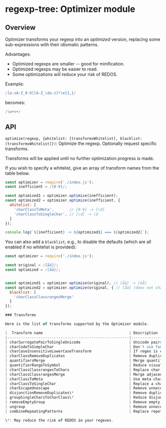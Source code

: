 # regexp-tree: Optimizer module

## Overview

Optimizer transforms your regexp into an _optimized_ version, replacing some sub-expressions with their idiomatic patterns.

Advantages:
- Optimized regexps are smaller -- good for minification.
- Optimized regexps may be easier to read.
- Some optimizations will reduce your risk of REDOS.

Example:

```js
/[a-zA-Z_0-9][A-Z_\da-z]*\e{1,}/
```

becomes:

```js
/\w+e+/
```

## API

`optimize(regexp, {whitelist: [transformsWhitelist], blacklist: [transformsWhitelist]})`: Optimize the regexp. Optionally request specific transforms.

Transforms will be applied until no further optimization progress is made.

If you wish to specify a whitelist, give an array of transform names from the table below.

```js
const optimizer = require('./index.js');
const inefficient = /[0-9]/;

const optimized1 = optimizer.optimize(inefficient);
const optimized2 = optimizer.optimize(inefficient, {
  whitelist: [
    'charClassToMeta',       // [0-9] -> [\d]
    'charClassToSingleChar', // [\d] -> \d
  ]
});

console.log(`${inefficient} -> ${optimized1} === ${optimized2}`);
```

You can also add a `blacklist`, e.g., to disable the defaults (which are all enabled if no whitelist is provided):

```js
const optimizer = require('./index.js');

const original = /[åä]/;
const optimized = /[åä]/;


const optimized1 = optimizer.optimize(original); // [åä] -> [äå]
const optimized2 = optimizer.optimize(original, { // [åä] (does not change)
  blacklist: [
    'charClassClassrangesMerge'
  ]
});

### Transforms

Here is the list of transforms supported by the Optimizer module.

|  Transform name                                       | Description                                                    | Example                       |
|-------------------------------------------------------|----------------------------------------------------------------|-------------------------------|
| charSurrogatePairToSingleUnicode                      | Unicode pairs to single Unicode char                           | `\ud83d\ud380` -> `\u{1f680}` |
| charCodeToSimpleChar                                  | Don't use fancy char codes unless we have to                   | `\u0061` -> `a`               |
| charCaseInsensitiveLowerCaseTransform                 | If regex is case insensitive, use lower-case everywhere        |  `/Aa/i` -> `/aa/i`           |
| charClassRemoveDuplicates                             | Remove duplicates from char classes                            |  `[\d\d]` -> `[\d]`           |
| quantifiersMerge                                      | Merge quantifiers where possible                               |  `a{1,2}a{2,3}` -> `a{3,5}`   |
| quantifierRangeToSymbol                               | Reduce visual of quantifier ranges                             |  `a{1,}` -> `a+`              |
| charClassClassrangesToChars                           | Replace char class ranges with chars                           |  `[a-a]` -> `[a]`             |
| charClassClassrangesMerge                             | Merge adjacent class ranges                                    |  `[a-de-f]` -> `[a-f]`        |
| charClassToMeta                                       | Use meta-chars like `\d` and \`w` where possible               |  `[0-9]` -> `[\d]`            |
| charClassToSingleChar                                 | Replace a char class with a single meta-char where possible    |  `[\d]` -> `\d`               |
| charEscapeUnescape                                    | Remove unnecessary escapes                                     |  `\e` -> `e`                  |
| disjunctionRemoveDuplicates\*                         | Remove duplicate disjunctions                                  |  `(ab\|ab)` -> `(ab)`         |
| groupSingleCharsToCharClass\*                         | Reduce disjunction complexity                                  |  `(a\|b\|c)` -> `[abc]`       |
| removeEmptyGroup                                      | Remove empty groups                                            |  `(?:)a` -> `a`               |
| ungroup                                               | Remove unnecessary groups                                      |  `(?:a)` -> `a`               |
| combineRepeatingPatterns                              | Replace repetition with quantifiers where possible             |  `abcabcabc` -> `(?:abc){3}`  |

\*: May reduce the risk of REDOS in your regexes.
